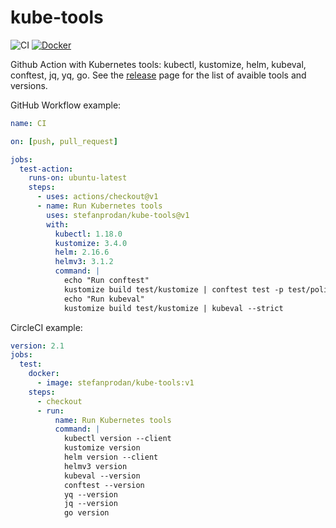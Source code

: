 # kube-tools

![CI](https://github.com/stefanprodan/kube-tools/workflows/CI/badge.svg)
[![Docker](https://img.shields.io/badge/Docker%20Hub-stefanprodan%2Fkube--tools-blue)](https://hub.docker.com/r/stefanprodan/kube-tools)

Github Action with Kubernetes tools: kubectl, kustomize, helm, kubeval, conftest, jq, yq, go. See the [release](https://github.com/stefanprodan/kube-tools/releases) page for the list of avaible tools and versions.

GitHub Workflow example:

```yaml
name: CI

on: [push, pull_request]

jobs:
  test-action:
    runs-on: ubuntu-latest
    steps:
      - uses: actions/checkout@v1
      - name: Run Kubernetes tools
        uses: stefanprodan/kube-tools@v1
        with:
          kubectl: 1.18.0
          kustomize: 3.4.0
          helm: 2.16.6
          helmv3: 3.1.2
          command: |
            echo "Run conftest"
            kustomize build test/kustomize | conftest test -p test/policy -
            echo "Run kubeval"
            kustomize build test/kustomize | kubeval --strict
```

CircleCI example:

```yaml
version: 2.1
jobs:
  test:
    docker:
      - image: stefanprodan/kube-tools:v1
    steps:
      - checkout
      - run:
          name: Run Kubernetes tools
          command: |
            kubectl version --client
            kustomize version
            helm version --client
            helmv3 version
            kubeval --version
            conftest --version
            yq --version
            jq --version
            go version
``` 
